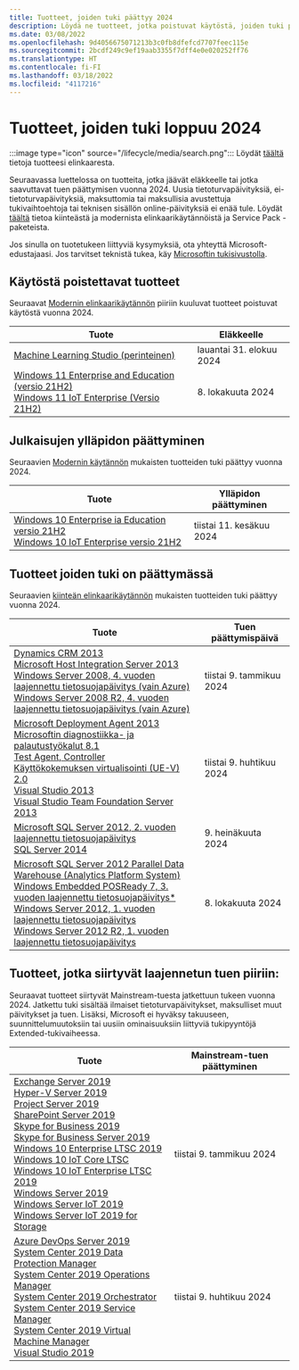 ```yaml
---
title: Tuotteet, joiden tuki päättyy 2024
description: Löydä ne tuotteet, jotka poistuvat käytöstä, joiden tuki päättyy tai jotka siirtyvät Mainstream-tuesta laajennetun tuen piiriin vuonna 2024.
ms.date: 03/08/2022
ms.openlocfilehash: 9d4056675071213b3c0fb8dfefcd7707feec115e
ms.sourcegitcommit: 2bcdf249c9ef19aab3355f7dff4e0e020252ff76
ms.translationtype: HT
ms.contentlocale: fi-FI
ms.lasthandoff: 03/18/2022
ms.locfileid: "4117216"
---
```

# <a name="products-ending-support-in-2024"></a>Tuotteet, joiden tuki loppuu 2024

:::image type="icon" source="/lifecycle/media/search.png":::
Löydät [täältä](/lifecycle/products/) tietoja tuotteesi elinkaaresta.

Seuraavassa luettelossa on tuotteita, jotka jäävät eläkkeelle tai jotka saavuttavat tuen päättymisen vuonna 2024. Uusia tietoturvapäivityksiä, ei-tietoturvapäivityksiä, maksuttomia tai maksullisia avustettuja tukivaihtoehtoja tai teknisen sisällön online-päivityksiä ei enää tule. Löydät [täältä](/lifecycle/overview/product-end-of-support-overview) tietoa kiinteästä ja modernista elinkaarikäytännöistä ja Service Pack -paketeista.

Jos sinulla on tuotetukeen liittyviä kysymyksiä, ota yhteyttä Microsoft-edustajaasi. Jos tarvitset teknistä tukea, käy [Microsoftin tukisivustolla](https://support.microsoft.com/contactus/?ws=support).

## <a name="product-retirements"></a>Käytöstä poistettavat tuotteet

Seuraavat [Modernin elinkaarikäytännön](/lifecycle/policies/modern) piiriin kuuluvat tuotteet poistuvat käytöstä vuonna 2024.

| Tuote | Eläkkeelle |
| --- | --- |
| [Machine Learning Studio (perinteinen)](/lifecycle/products/machine-learning-studio-classic?branch=live)<br> | lauantai 31. elokuu 2024 |
| [Windows 11 Enterprise and Education (versio 21H2)](/lifecycle/products/windows-11-enterprise-and-education-version-21h2?branch=live)<br>[Windows 11 IoT Enterprise (Versio 21H2)](/lifecycle/products/windows-11-iot-enterprise-version-21h2?branch=live)<br> | 8. lokakuuta 2024 |


## <a name="release-end-of-servicing"></a>Julkaisujen ylläpidon päättyminen

Seuraavien [Modernin käytännön](/lifecycle/policies/modern) mukaisten tuotteiden tuki päättyy vuonna 2024.

| Tuote | Ylläpidon päättyminen |
| --- | --- |
| [Windows 10 Enterprise ia Education versio 21H2](/lifecycle/products/windows-10-enterprise-and-education?branch=live)<br>[Windows 10 IoT Enterprise versio 21H2](/lifecycle/products/windows-10-iot-enterprise?branch=live)<br> | tiistai 11. kesäkuu 2024 |


## <a name="products-reaching-end-of-support"></a>Tuotteet joiden tuki on päättymässä

Seuraavien [kiinteän elinkaarikäytännön](/lifecycle/policies/fixed) mukaisten tuotteiden tuki päättyy vuonna 2024.

| Tuote | Tuen päättymispäivä |
| --- | --- |
| [Dynamics CRM 2013](/lifecycle/products/dynamics-crm-2013?branch=live)<br>[Microsoft Host Integration Server 2013](/lifecycle/products/microsoft-host-integration-server-2013?branch=live)<br>[Windows Server 2008, 4. vuoden laajennettu tietosuojapäivitys (vain Azure)](/lifecycle/products/windows-server-2008?branch=live)<br>[Windows Server 2008 R2, 4. vuoden laajennettu tietosuojapäivitys (vain Azure)](/lifecycle/products/windows-server-2008-r2?branch=live)<br> | tiistai 9. tammikuu 2024 |
| [Microsoft Deployment Agent 2013](/lifecycle/products/microsoft-deployment-agent-2013?branch=live)<br>[Microsoftin diagnostiikka- ja palautustyökalut 8.1](/lifecycle/products/microsoft-diagnostics-and-recovery-toolset-81?branch=live)<br>[Test Agent, Controller](/lifecycle/products/test-agent-controller?branch=live)<br>[Käyttökokemuksen virtualisointi (UE-V) 2.0](/lifecycle/products/user-experience-virtualization-uev-20?branch=live)<br>[Visual Studio 2013](/lifecycle/products/visual-studio-2013?branch=live)<br>[Visual Studio Team Foundation Server 2013](/lifecycle/products/visual-studio-team-foundation-server-2013?branch=live)<br> | tiistai 9. huhtikuu 2024 |
| [Microsoft SQL Server 2012, 2. vuoden laajennettu tietosuojapäivitys](/lifecycle/products/microsoft-sql-server-2012?branch=live)<br>[SQL Server 2014](/lifecycle/products/sql-server-2014?branch=live)<br> | 9. heinäkuuta 2024 |
| [Microsoft SQL Server 2012 Parallel Data Warehouse (Analytics Platform System)](/lifecycle/products/microsoft-sql-server-2012-parallel-data-warehouse-analytics-platform-system?branch=live)<br>[Windows Embedded POSReady 7, 3. vuoden laajennettu tietosuojapäivitys*](/lifecycle/products/windows-embedded-posready-7?branch=live)<br>[Windows Server 2012, 1. vuoden laajennettu tietosuojapäivitys](/lifecycle/products/windows-server-2012?branch=live)<br>[Windows Server 2012 R2, 1. vuoden laajennettu tietosuojapäivitys](/lifecycle/products/windows-server-2012-r2?branch=live)<br> | 8. lokakuuta 2024 |


## <a name="products-moving-to-extended-support"></a>Tuotteet, jotka siirtyvät laajennetun tuen piiriin:

Seuraavat tuotteet siirtyvät Mainstream-tuesta jatkettuun tukeen vuonna 2024. Jatkettu tuki sisältää ilmaiset tietoturvapäivitykset, maksulliset muut päivitykset ja tuen. Lisäksi, Microsoft ei hyväksy takuuseen, suunnittelumuutoksiin tai uusiin ominaisuuksiin liittyviä tukipyyntöjä Extended-tukivaiheessa.

| Tuote | Mainstream-tuen päättyminen |
| --- | --- |
| [Exchange Server 2019](/lifecycle/products/exchange-server-2019?branch=live)<br>[Hyper-V Server 2019](/lifecycle/products/hyperv-server-2019?branch=live)<br>[Project Server 2019](/lifecycle/products/project-server-2019?branch=live)<br>[SharePoint Server 2019](/lifecycle/products/sharepoint-server-2019?branch=live)<br>[Skype for Business 2019](/lifecycle/products/skype-for-business-2019?branch=live)<br>[Skype for Business Server 2019](/lifecycle/products/skype-for-business-server-2019?branch=live)<br>[Windows 10 Enterprise LTSC 2019 ](/lifecycle/products/windows-10-enterprise-ltsc-2019?branch=live)<br>[Windows 10 IoT Core LTSC](/lifecycle/products/windows-10-iot-core-ltsc?branch=live)<br>[Windows 10 IoT Enterprise LTSC 2019](/lifecycle/products/windows-10-iot-enterprise-ltsc-2019?branch=live)<br>[Windows Server 2019](/lifecycle/products/windows-server-2019?branch=live)<br>[Windows Server IoT 2019](/lifecycle/products/windows-server-iot-2019?branch=live)<br>[Windows Server IoT 2019 for Storage](/lifecycle/products/windows-server-iot-2019-for-storage?branch=live)<br> | tiistai 9. tammikuu 2024 |
| [Azure DevOps Server 2019](/lifecycle/products/azure-devops-server-2019?branch=live)<br>[System Center 2019 Data Protection Manager](/lifecycle/products/system-center-2019-data-protection-manager?branch=live)<br>[System Center 2019 Operations Manager](/lifecycle/products/system-center-2019-operations-manager?branch=live)<br>[System Center 2019 Orchestrator](/lifecycle/products/system-center-2019-orchestrator?branch=live)<br>[System Center 2019 Service Manager](/lifecycle/products/system-center-2019-service-manager?branch=live)<br>[System Center 2019 Virtual Machine Manager](/lifecycle/products/system-center-2019-virtual-machine-manager?branch=live)<br>[Visual Studio 2019](/lifecycle/products/visual-studio-2019?branch=live)<br> | tiistai 9. huhtikuu 2024 |
